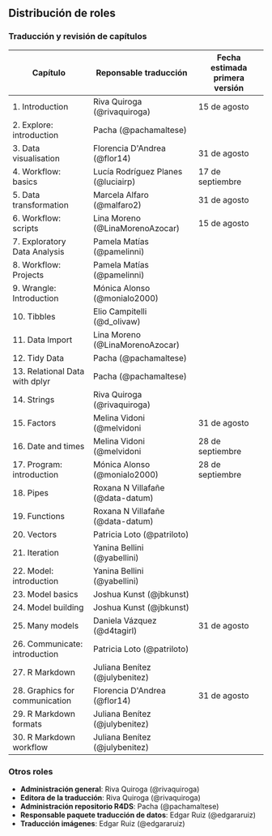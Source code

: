 ## Distribución de roles

### Traducción y revisión de capítulos

| Capítulo | Reponsable traducción | Fecha estimada primera versión |
|----------|-----------------------| -----------------------|
| 1. Introduction | Riva Quiroga (@rivaquiroga) | 15 de agosto |
| 2. Explore: introduction | Pacha (@pachamaltese) |
| 3. Data visualisation | Florencia D'Andrea (@flor14) | 31 de agosto |
| 4. Workflow: basics | Lucía Rodríguez Planes (@luciairp) | 17 de septiembre |
| 5. Data transformation | Marcela Alfaro (@malfaro2) | 31 de agosto |
| 6. Workflow: scripts | Lina Moreno (@LinaMorenoAzocar) | 15 de agosto |
| 7. Exploratory Data Analysis | Pamela Matías (@pamelinni) |
| 8. Workflow: Projects | Pamela Matías (@pamelinni) |
| 9. Wrangle: Introduction | Mónica Alonso (@monialo2000)|
| 10. Tibbles | Elio Campitelli (@d_olivaw) |
| 11. Data Import | Lina Moreno (@LinaMorenoAzocar) |
| 12. Tidy Data | Pacha (@pachamaltese) |
| 13. Relational Data with dplyr | Pacha (@pachamaltese) |
| 14. Strings | Riva Quiroga (@rivaquiroga) |
| 15. Factors | Melina Vidoni (@melvidoni | 31 de agosto |
| 16. Date and times | Melina Vidoni (@melvidoni | 28 de septiembre |
| 17. Program: introduction | Mónica Alonso (@monialo2000)| 28 de septiembre |
| 18. Pipes | Roxana N Villafañe (@data-datum) |
| 19. Functions | Roxana N Villafañe (@data-datum)|
| 20. Vectors | Patricia Loto (@patriloto) |
| 21. Iteration | Yanina Bellini (@yabellini) |
| 22. Model: introduction | Yanina Bellini (@yabellini) |
| 23. Model basics | Joshua Kunst (@jbkunst) |
| 24. Model building | Joshua Kunst (@jbkunst) |
| 25. Many models | Daniela Vázquez (@d4tagirl) | 31 de agosto |
| 26. Communicate: introduction | Patricia Loto (@patriloto) |
| 27. R Markdown | Juliana Benítez (@julybenitez) |
| 28. Graphics for communication | Florencia D'Andrea (@flor14) | 31 de agosto |
| 29. R Markdown formats | Juliana Benítez (@julybenitez) |
| 30. R Markdown workflow | Juliana Benítez (@julybenitez) |

### Otros roles

* __Administración general__: Riva Quiroga (@rivaquiroga)
* __Editora de la traducción__: Riva Quiroga (@rivaquiroga)
* __Administración repositorio R4DS__: Pacha (@pachamaltese)
* __Responsable paquete traducción de datos__: Edgar Ruiz (@edgararuiz)
* __Traducción imágenes__: Edgar Ruiz (@edgararuiz)
